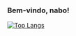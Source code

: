 ### Bem-vindo, nabo!

[![Top Langs](https://github-readme-stats.vercel.app/api/top-langs/?username=akitaonrails&layout=compact&hide_border=true&theme=github_dark&card_width=1080px&hide_title=true)](https://github.com/anuraghazra/github-readme-stats)
